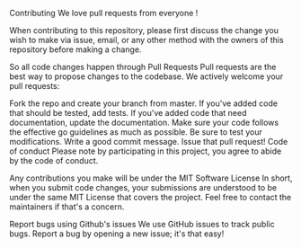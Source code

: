 Contributing
 We love pull requests from everyone !

When contributing to this repository, please first discuss the change you wish to make via issue, email, or any other method with the owners of this repository before making a change.

So all code changes happen through Pull Requests
Pull requests are the best way to propose changes to the codebase. We actively welcome your pull requests:

Fork the repo and create your branch from master.
If you've added code that should be tested, add tests.
If you've added code that need documentation, update the documentation.
Make sure your code follows the effective go guidelines as much as possible.
Be sure to test your modifications.
Write a good commit message.
Issue that pull request!
Code of conduct
Please note by participating in this project, you agree to abide by the code of conduct.

Any contributions you make will be under the MIT Software License
In short, when you submit code changes, your submissions are understood to be under the same MIT License that covers the project. Feel free to contact the maintainers if that's a concern.

Report bugs using Github's issues
We use GitHub issues to track public bugs. Report a bug by opening a new issue; it's that easy!